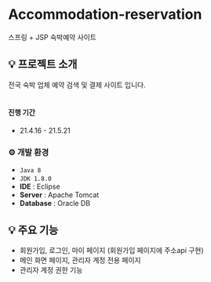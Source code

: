 # Accommodation-reservation
스프링 + JSP 숙박예약 사이트

## 💡 프로젝트 소개
전국 숙박 업체 예약 검색 및 결제 사이트 입니다.<br>
<br>

#### 진행 기간
* 21.4.16 - 21.5.21

### ⚙️ 개발 환경
- `Java 8`
- `JDK 1.8.0`
- **IDE** : Eclipse
- **Server** : Apache Tomcat
- **Database** : Oracle DB

## 💡 주요 기능
- 회원가입, 로그인, 마이 페이지 (회원가입 페이지에 주소api 구현)
- 메인 화면 페이지, 관리자 계정 전용 페이지
- 관리자 계정 권한 기능
